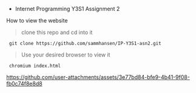 - Internet Programming Y3S1 Assignment 2

How to view the website
> clone this repo and cd into it
   ```
    git clone https://github.com/sammhansen/IP-Y3S1-asn2.git
   ```
> Use your desired browser to view it
   ```
    chromium index.html
   ```

https://github.com/user-attachments/assets/3e77bd84-bfe9-4b41-9f08-fb0c74f8e8d8

